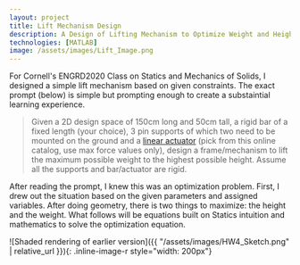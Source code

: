 ```yaml
---
layout: project
title: Lift Mechanism Design
description: A Design of Lifting Mechanism to Optimize Weight and Height
technologies: [MATLAB]
image: /assets/images/Lift_Image.png
---
```


For Cornell's ENGRD2020 Class on Statics and Mechanics of Solids, I designed a simple lift mechanism based on given constraints. The exact prompt (below) is simple but prompting enough to create a substaintial learning experience. 

> Given a 2D design space of 150cm long and 50cm tall, a rigid bar of a fixed length (your
choice), 3 pin supports of which two need to be mounted on the ground and a [linear
actuator](https://www.tolomatic.com/wp-content/uploads/2022/05/2700-4000_29_IMA_cat.pdf) (pick from this online catalog, use max force values only), design a
frame/mechanism to lift the maximum possible weight to the highest possible height.
Assume all the supports and bar/actuator are rigid.


After reading the prompt, I knew this was an optimization problem. First, I drew out the situation based on the given parameters and assigned variables. After doing geometry, there is two things to maximize: the height and the weight. What follows will be equations built on Statics intuition and mathematics to solve the optimization equation. 

![Shaded rendering of earlier version]({{ "/assets/images/HW4_Sketch.png" | relative_url }}){: .inline-image-r style="width: 200px"}
